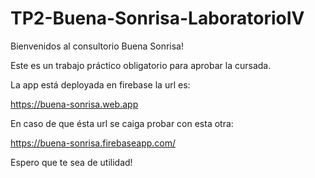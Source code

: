 # TP2-Buena-Sonrisa-LaboratorioIV

Bienvenidos al consultorio Buena Sonrisa!

Este es un trabajo práctico obligatorio para aprobar la cursada.

La app está deployada en firebase la url es:

https://buena-sonrisa.web.app

En caso de que ésta url se caiga probar con esta otra:

https://buena-sonrisa.firebaseapp.com/

Espero que te sea de utilidad!
